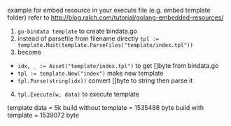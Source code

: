 example for embed resource in your execute file (e.g. embed template folder)
refer to http://blog.ralch.com/tutorial/golang-embedded-resources/

1. `go-bindata template` to create bindata.go
2. instead of parsefile from filename directly `tpl := template.Must(template.ParseFiles("template/index.tpl"))`
3. become
  * `idx, _ := Asset("template/index.tpl")` to get []byte from bindata.go
  * `tpl := template.New("index")` make new template
  * `tpl.Parse(string(idx))` convert []byte to string then parse it
4. `tpl.Execute(w, data)` to execute template

template data = 5k
build without template = 1535488 byte
build with template =    1539072 byte